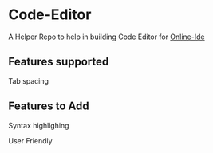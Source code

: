 # Code-Editor

A Helper Repo to help in building Code Editor for [Online-Ide](https://github.com/Ryand1234/Online-Ide)

## Features supported
Tab spacing

## Features to Add
Syntax highlighing


User Friendly
